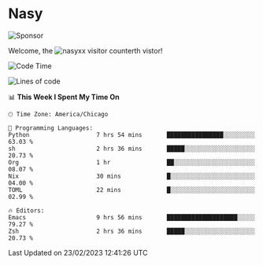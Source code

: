# Nasy

<!--
<p align="center">
<img height="200" src="https://github-readme-stats.vercel.app/api?username=nasyxx&count_private=true&show_icons=true&theme=dracula&include_all_commits=true"/>
<img height="200" src="https://github-readme-stats.vercel.app/api/top-langs/?username=nasyxx&theme=dracula&hide=html,jupyter+notebook&count_private=true&show_icons=true"/>
</p>

  
----------------
-->

![Sponsor](https://img.shields.io/static/v1.svg?label=Sponsor&message=%E2%9D%A4&logo=GitHub&style=flat&color=pink)
 
Welcome, the ![nasyxx visitor counter](https://count.getloli.com/get/@nasyxx?theme=rule34)th vistor!
 
<!--START_SECTION:waka-->
![Code Time](http://img.shields.io/badge/Code%20Time-3%2C173%20hrs%2058%20mins-blue)

![Lines of code](https://img.shields.io/badge/From%20Hello%20World%20I%27ve%20Written-6.0%20million%20lines%20of%20code-blue)

📊 **This Week I Spent My Time On** 

```text
🕑︎ Time Zone: America/Chicago

💬 Programming Languages: 
Python                   7 hrs 54 mins       ████████████████░░░░░░░░░   63.03 % 
sh                       2 hrs 36 mins       █████░░░░░░░░░░░░░░░░░░░░   20.73 % 
Org                      1 hr                ██░░░░░░░░░░░░░░░░░░░░░░░   08.07 % 
Nix                      30 mins             █░░░░░░░░░░░░░░░░░░░░░░░░   04.00 % 
TOML                     22 mins             █░░░░░░░░░░░░░░░░░░░░░░░░   02.99 % 

🔥 Editors: 
Emacs                    9 hrs 56 mins       ████████████████████░░░░░   79.27 % 
Zsh                      2 hrs 36 mins       █████░░░░░░░░░░░░░░░░░░░░   20.73 % 
```


 Last Updated on 23/02/2023 12:41:26 UTC
<!--END_SECTION:waka-->

<!-- ![visitors](https://visitor-badge.laobi.icu/badge?page_id=nasyxx.nasyxx) -->
